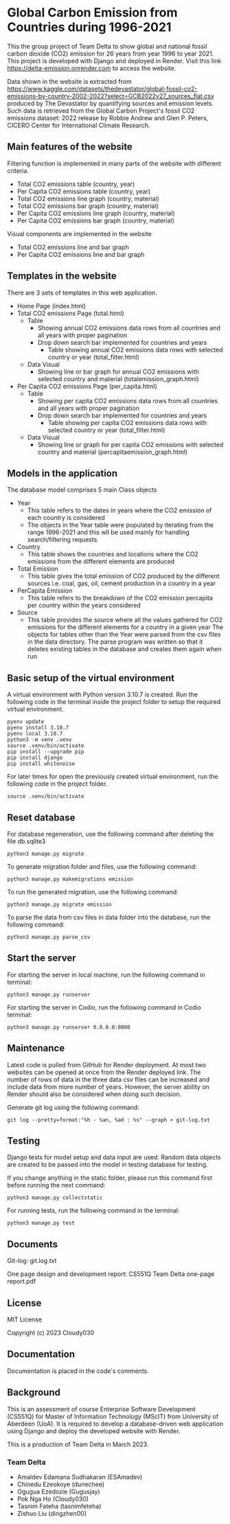 # Global Carbon Emission from Countries during 1996-2021
This the group project of Team Delta to show global and national fossil carbon dioxide (CO2) emission for 26 years from year 1996 to year 2021.
This project is developed with Django and deployed in Render. 
Visit this link https://delta-emission.onrender.com to access the website.

Data shown in the website is extracted from https://www.kaggle.com/datasets/thedevastator/global-fossil-co2-emissions-by-country-2002-2022?select=GCB2022v27_sources_flat.csv 
produced by The Devastator by quantifying sources and emission levels. 
Such data is retrieved from the Global Carbon Project's fossil CO2 emissions dataset: 2022 release by Robbie Andrew and Glen P. Peters, CICERO Center for International Climate Research.

## Main features of the website
Filtering function is implemented in many parts of the website with different criteria.
- Total CO2 emissions table (country, year)
- Per Capita CO2 emissions table (country, year)
- Total CO2 emissions line graph (country, material)
- Total CO2 emissions bar graph (country, material)
- Per Capita CO2 emissions line graph (country, material)
- Per Capita CO2 emissions bar graph (country, material)

Visual components are implemented in the website
- Total CO2 emissions line and bar graph
- Per Capita CO2 emissions line and bar graph

## Templates in the website
There are 3 sets of templates in this web application.
- Home Page (index.html)
- Total CO2 emissions Page (total.html)
  - Table
    - Showing annual CO2 emissions data rows from all countries and all years with proper pagination
    - Drop down search bar implemented for countries and years
      - Table showing annual CO2 emissions data rows with selected country or year (total_filter.html)
  - Data Visual
      - Showing line or bar graph for annual CO2 emissions with selected country and material (totalemission_graph.html)
- Per Capita CO2 emissions Page (per_capita.html)
  - Table
    - Showing per capita CO2 emissions data rows from all countries and all years with proper pagination
    - Drop down search bar implemented for countries and years
      - Table showing per capita CO2 emissions data rows with selected country or year (total_filter.html)
  - Data Visual
    - Showing line or graph for per capita CO2 emissions with selected country and material (percapitaemission_graph.html)

## Models in the application
The database model comprises 5 main Class objects
- Year
  - This table refers to the dates in years where the CO2 emission of each country is considered
  - The objects in the Year table were populated by iterating from the range 1996-2021 and this wll be used mainly for handling search/filtering requests
- Country
  - This table shows the countries and locations where the CO2 emissions from the different elements are produced
- Total Emission
  - This table gives the total emission of CO2 produced by the different sources i.e. coal, gas, oil, cement production in a country in a year
- PerCapita Emission
  - This table refers to the breakdown of the CO2 emission percapita per country within the years considered
- Source
  - This table provides the source where all the values gathered for CO2 emissions for the different elements for a country in a given year
The objects for tables other than the Year were parsed from the csv files in the data directory. The parse program was written so that it deletes existing tables in the database and creates them again when run

## Basic setup of the virtual environment
A virtual environment with Python version 3.10.7 is created. 
Run the following code in the terminal inside the project folder to setup the required virtual environment.
~~~
pyenv update
pyenv install 3.10.7
pyenv local 3.10.7
python3 -m venv .venv
source .venv/bin/activate
pip install --upgrade pip
pip install django
pip install whitenoise
~~~
For later times for open the previously created virtual environment, run the following code in the project folder.
~~~
source .venv/bin/activate
~~~

## Reset database
For database regeneration, use the following command after deleting the file db.sqlite3
~~~
python3 manage.py migrate
~~~

To generate migration folder and files, use the following command:
~~~
python3 manage.py makemigrations emission
~~~

To run the generated migration, use the following command:
~~~
python3 manage.py migrate emission
~~~

To parse the data from csv files in data folder into the database, run the following command:
~~~
python3 manage.py parse_csv
~~~

## Start the server
For starting the server in local machine, run the following command in terminal:
~~~
python3 manage.py runserver
~~~

For starting the server in Codio, run the following command in Codio terminal:
~~~
python3 manage.py runserver 0.0.0.0:8000
~~~

## Maintenance
Latest code is pulled from GitHub for Render deployment.
At most two websites can be opened at once from the Render deployed link.
The number of rows of data in the three data csv files can be increased and include data from more number of years.
However, the server ability on Render should also be considered when doing such decision.

Generate git log using the following command:
~~~
git log --pretty=format:"%h - %an, %ad : %s" --graph > git-log.txt
~~~

## Testing
Django tests for model setup and data input are used.
Random data objects are created to be passed into the model in testing database for testing.

If you change anything in the static folder, please run this command first before running the next command:
~~~
python3 manage.py collectstatic
~~~

For running tests, run the following command in the terminal:
~~~
python3 manage.py test
~~~

## Documents
Git-log: git.log.txt

One page design and development report: CS551Q Team Delta one-page report.pdf

## License
MIT License

Copyright (c) 2023 Cloudy030

## Documentation
Documentation is placed in the code's comments.

## Background
This is an assessment of course Enterprise Software Development (CS551Q) for Master of Information Technology (MScIT) from University of Aberdeen (UoA).
It is required to develop a database-driven web application using Django and deploy the developed website with Render.

This is a production of Team Delta in March 2023.

### Team Delta
- Amaldev Edamana Sudhakaran (ESAmadev)
- Chinedu Ezeokoye (dunechee)
- Ogugua Ezedozie (Gugusjay)
- Pok Nga Ho (Cloudy030)
- Tasnim Fateha (tasnimfeteha)
- Zishuo Liu (dingzhen00)
